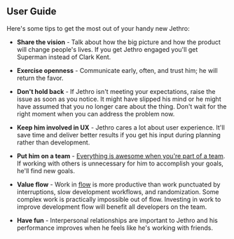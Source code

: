 User Guide
------------

Here's some tips to get the most out of your handy new Jethro:

* __Share the vision__ - Talk about how the big picture and how the product will change people's lives. If you get Jethro engaged you'll get Superman instead of Clark Kent.

* __Exercise openness__ - Communicate early, often, and trust him; he will return the favor.

* __Don't hold back__ - If Jethro isn't meeting your expectations, raise the issue as soon as you notice. It might have slipped his mind or he might have assumed that you no longer care about the thing. Don't wait for the right moment when you can address the problem now.

* __Keep him involved in UX__ - Jethro cares a lot about user experience. It'll save time and deliver better results if you get his input during planning rather than development.

* __Put him on a team__ - [Everything is awesome when you're part of a team](https://www.youtube.com/watch?v=StTqXEQ2l-Y). If working with others is unnecessary for him to accomplish your goals, he'll find new goals. 

* __Value flow__ - Work in [flow](http://en.wikipedia.org/wiki/Flow_%28psychology%29) is more productive than work punctuated by interruptions, slow development workflows, and randomization. Some complex work is practically impossible out of flow. Investing in work to improve development flow will benefit all developers on the team.

* __Have fun__ - Interpersonal relationships are important to Jethro and his performance improves when he feels like he's working with friends.
